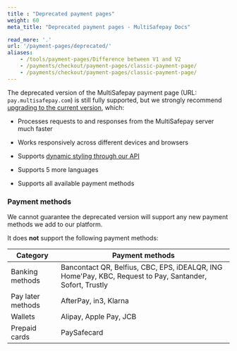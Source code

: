 ```yaml
---
title : "Deprecated payment pages"
weight: 60
meta_title: "Deprecated payment pages - MultiSafepay Docs"

read_more: '.'
url: '/payment-pages/deprecated/'
aliases:
    - /tools/payment-pages/Difference between V1 and V2
    - /payments/checkout/payment-pages/classic-payment-page/
    - /payments/checkout/payment-pages/classic-payment-page/
---
```


The deprecated version of the MultiSafepay payment page (URL: `pay.multisafepay.com`) is still fully supported, but we strongly recommend [upgrading to the current version](/payment-pages/activation/), which: 

- Processes requests to and responses from the MultiSafepay server much faster

- Works responsively across different devices and browsers 

- Supports [dynamic styling through our API](/api/#apply-dynamic-templates)

- Supports 5 more languages 

- Supports all available payment methods

### Payment methods
We cannot guarantee the deprecated version will support any new payment methods we add to our platform.

It does **not** support the following payment methods:

| Category   | Payment methods     |
|----------------|-------------------|
| Banking methods | Bancontact QR, Belfius, CBC, EPS, iDEALQR, ING Home'Pay, KBC, Request to Pay, Santander, Sofort, Trustly     |
| Pay later methods | AfterPay, in3, Klarna     |
| Wallets | Alipay, Apple Pay, JCB    |
| Prepaid cards | PaySafecard   |  


